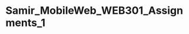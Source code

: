 # Samir_MobileWeb_WEB301_Assignments_1

<!-- In this Project i have created my Github Repository
After Creating Repository, I have added my Project Files in it.

  -->
